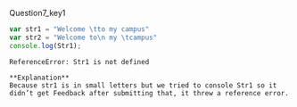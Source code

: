 Question7_key1


```javascript
var str1 = "Welcome \tto my campus"
var str2 = "Welcome to\n my \tcampus"
console.log(Str1);
```

```solution
ReferenceError: Str1 is not defined

**Explanation**
Because str1 is in small letters but we tried to console Str1 so it didn’t get Feedback after submitting that, it threw a reference error.
```
